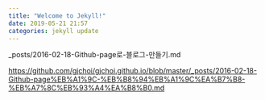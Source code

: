 ```yaml
---
title: "Welcome to Jekyll!"
date: 2019-05-21 21:57
categories: jekyll update
---
```



_posts/2016-02-18-Github-page로-블로그-만들기.md

https://github.com/gjchoi/gjchoi.github.io/blob/master/_posts/2016-02-18-Github-page%EB%A1%9C-%EB%B8%94%EB%A1%9C%EA%B7%B8-%EB%A7%8C%EB%93%A4%EA%B8%B0.md

